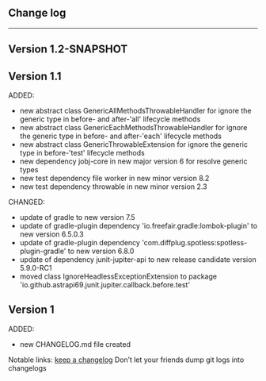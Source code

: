 ## Change log
----------------------

Version 1.2-SNAPSHOT
-------------



Version 1.1
-------------

ADDED:

- new abstract class GenericAllMethodsThrowableHandler for ignore the generic type in before- and after-'all' lifecycle methods
- new abstract class GenericEachMethodsThrowableHandler for ignore the generic type in before- and after-'each' lifecycle methods
- new abstract class GenericThrowableExtension for ignore the generic type in before-'test' lifecycle methods
- new dependency jobj-core in new major version 6 for resolve generic types
- new test dependency file worker in new minor version 8.2
- new test dependency throwable in new minor version 2.3

CHANGED:

- update of gradle to new version 7.5
- update of gradle-plugin dependency 'io.freefair.gradle:lombok-plugin' to new version 6.5.0.3
- update of gradle-plugin dependency 'com.diffplug.spotless:spotless-plugin-gradle' to new version 6.8.0
- update of dependency junit-jupiter-api to new release candidate version 5.9.0-RC1
- moved class IgnoreHeadlessExceptionExtension to package 'io.github.astrapi69.junit.jupiter.callback.before.test'

Version 1
-------------

ADDED:

- new CHANGELOG.md file created

Notable links:
[keep a changelog](http://keepachangelog.com/en/1.0.0/) Don’t let your friends dump git logs into changelogs
